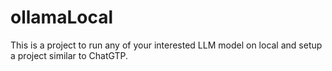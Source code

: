 # ollamaLocal
This is a project to run any of your interested LLM model on local and setup a project similar to ChatGTP.
